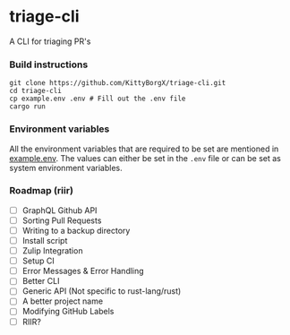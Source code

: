 # triage-cli

A CLI for triaging PR's

### Build instructions

```
git clone https://github.com/KittyBorgX/triage-cli.git
cd triage-cli
cp example.env .env # Fill out the .env file
cargo run 
```

### Environment variables

All the environment variables that are required to be set are mentioned in [example.env](./example.env).
The values can either be set in the `.env` file or can be set as system environment variables.

### Roadmap (riir)

- [ ] GraphQL Github API
- [ ] Sorting Pull Requests
- [ ] Writing to a backup directory
- [ ] Install script
- [ ] Zulip Integration
- [ ] Setup CI
- [ ] Error Messages & Error Handling
- [ ] Better CLI
- [ ] Generic API (Not specific to rust-lang/rust)
- [ ] A better project name
- [ ] Modifying GitHub Labels
- [ ] RIIR?
